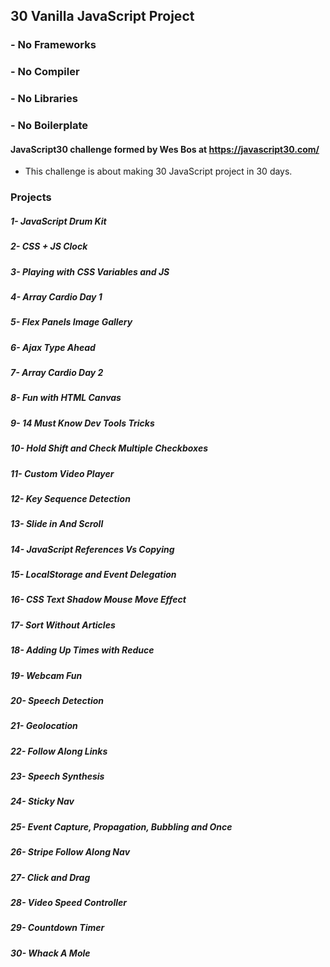 ## 30 Vanilla JavaScript Project
### - No Frameworks 
### - No Compiler 
### - No Libraries 
### - No Boilerplate

#### JavaScript30 challenge formed by Wes Bos at https://javascript30.com/
- This challenge is about making 30 JavaScript project in 30 days.

### Projects
##### 1- JavaScript Drum Kit
##### 2- CSS + JS Clock
##### 3- Playing with CSS Variables and JS
##### 4- Array Cardio Day 1
##### 5- Flex Panels Image Gallery
##### 6- Ajax Type Ahead
##### 7- Array Cardio Day 2
##### 8- Fun with HTML Canvas
##### 9- 14 Must Know Dev Tools Tricks
##### 10- Hold Shift and Check Multiple Checkboxes
##### 11- Custom Video Player
##### 12- Key Sequence Detection
##### 13- Slide in And Scroll
##### 14- JavaScript References Vs Copying
##### 15- LocalStorage and Event Delegation
##### 16- CSS Text Shadow Mouse Move Effect
##### 17- Sort Without Articles
##### 18- Adding Up Times with Reduce
##### 19- Webcam Fun
##### 20- Speech Detection
##### 21- Geolocation
##### 22- Follow Along Links
##### 23- Speech Synthesis
##### 24- Sticky Nav
##### 25- Event Capture, Propagation, Bubbling and Once
##### 26- Stripe Follow Along Nav
##### 27- Click and Drag
##### 28- Video Speed Controller
##### 29- Countdown Timer
##### 30- Whack A Mole


